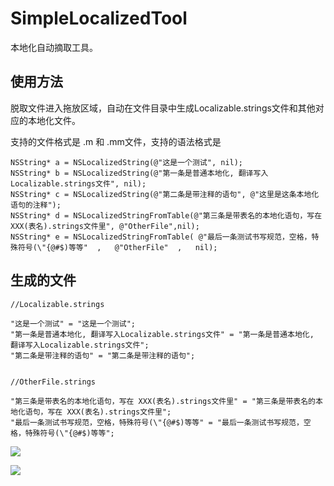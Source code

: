 # SimpleLocalizedTool

本地化自动摘取工具。

## 使用方法

脱取文件进入拖放区域，自动在文件目录中生成Localizable.strings文件和其他对应的本地化文件。

支持的文件格式是 .m 和  .mm文件，支持的语法格式是

```
NSString* a = NSLocalizedString(@"这是一个测试", nil);
NSString* b = NSLocalizedString(@"第一条是普通本地化, 翻译写入Localizable.strings文件", nil);
NSString* c = NSLocalizedString(@"第二条是带注释的语句", @"这里是这条本地化语句的注释");
NSString* d = NSLocalizedStringFromTable(@"第三条是带表名的本地化语句，写在 XXX(表名).strings文件里", @"OtherFile",nil);
NSString* e = NSLocalizedStringFromTable( @"最后一条测试书写规范，空格，特殊符号(\"{@#$)等等"  ,   @"OtherFile"  ,   nil);
```

## 生成的文件

```
//Localizable.strings

"这是一个测试" = "这是一个测试";
"第一条是普通本地化, 翻译写入Localizable.strings文件" = "第一条是普通本地化, 翻译写入Localizable.strings文件";
"第二条是带注释的语句" = "第二条是带注释的语句";


//OtherFile.strings

"第三条是带表名的本地化语句，写在 XXX(表名).strings文件里" = "第三条是带表名的本地化语句，写在 XXX(表名).strings文件里";
"最后一条测试书写规范，空格，特殊符号(\"{@#$)等等" = "最后一条测试书写规范，空格，特殊符号(\"{@#$)等等";
```


![](https://raw.githubusercontent.com/zsy78191/SimpleLocalizedTool/master/screen%20shot%201.png)

![](https://raw.githubusercontent.com/zsy78191/SimpleLocalizedTool/master/screen%20shot%202.png)

